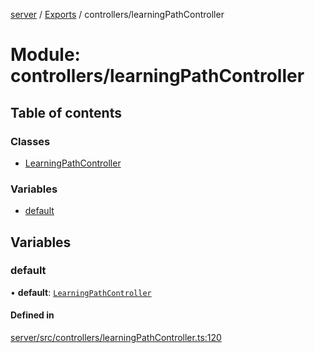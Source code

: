 [server](../README.md) / [Exports](../modules.md) / controllers/learningPathController

# Module: controllers/learningPathController

## Table of contents

### Classes

- [LearningPathController](../classes/controllers_learningPathController.LearningPathController.md)

### Variables

- [default](controllers_learningPathController.md#default)

## Variables

### default

• **default**: [`LearningPathController`](../classes/controllers_learningPathController.LearningPathController.md)

#### Defined in

[server/src/controllers/learningPathController.ts:120](https://github.com/niklas-joh/french-learning-platform/blob/f88c80a984d39a715bd427891d156cc94cff3831/server/src/controllers/learningPathController.ts#L120)
